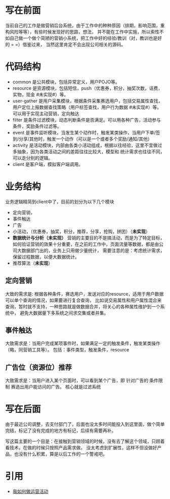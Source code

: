 # 写在前面
当前自己的工作是做营销后台系统，由于工作中的种种原因（排期，影响范围，重构风险等等），有些时候发现好的思路，想法，
并不能在工作中实施，所以索性不如自己做一个做个简陋的营销小系统，把工作中好的经验/教训（对，教训也是好的 = =）借鉴过来，
当然这里肯定不会出现公司相关的源码。

# 代码结构
- common 是公共模块，包括异常定义，用户POJO等。
- resource 是资源模块，包括短信，push（优惠券，积分，抽奖次数，话费，实物，现金 #未实现#）等。
- user-gather 是用户采集模块，根据条件采集赛选用户，包括交易属性查找，用户定位上报数据查找策略（用户标签查找，用户行为数据 #未实现#）等。
可以用于实现主动营销，定向触达
- filter 是条件过滤模块，动态判断条件是否满足。可以用各种广告，活动参与条件，奖励条件过滤等。
- event 是事件监听模块，当发生某个动作时，触发某类操作，当用户下单/签到/分享/其他时，触发一个动作（可以是一个或者多个奖励/通知/其他）
- activity 是活动模块，内部由各类小活动组成，根据以往经验，这里不宜做过多抽象，因为各类活动之间的差距往往比较大，模型和
统计需求也往往不同，可以走分别的逻辑。
- client 是客户端，模拟客户端调用。


# 业务结构
业务逻辑精简到client中了，目前的划分为以下几个模块
- 定向营销，
- 事件触达
- 广告
- 小活动，（优惠券，抽奖，积分，推荐，分享，抢购，拼团）（**未实现**）
- **数据统计与分析（未实现）** 营销的主要目的不是搞活动，而是为了特定目标，如何验证营销的效果十分重要，在之前的工作中，页面流量等数据，都是由公司大数据部门出的，业务上只用做少量统计，
需要注意的是：考虑统计需求，保留过程数据，以便大数据统计。
- 推荐算法（**未实现**）

## 定向营销
大致的需求是: 根据各种条件，赛选用户，发送对应的resource，适用于用户数据可以单个查询的情况，如果要进行复合查询，
比如说交易属性和用户属性混合来查询，暂时就不支持，一种思路就是做数据合并，将关心的各种属性维护到一个系统中，
避免大数据量下多系统之间求交集或者并集。

## 事件触达
大致需求是：当用户完成某项事件时，如果满足一定的触发条件，触发某类操作（略，同营销工具等）。
包括：事件类型，触发条件，resource

## 广告位（资源位）推荐
大致需求是：当用户进入某个页面时，可以看到某个广告，即 针对广告的 条件限制 赛选出用户能访问的广告。
核心就是过滤系统

# 写在后面
由于最近公司调整，去支付部门了，后面也没太多时间能投入到这里面，做个简单完结，标记了没有完成的地方有标记，后续有需要再补。

写这篇主要的一个目是：在接触到营销领域的时候，没有去了解这个领域，只顾着看技术，在做的时候只按照产品需求做，
没太考虑到扩展性，这样不但没做好产品，也没有什么积累，算是以后工作的一个警戒吧。


# 引用
- [我如何做运营活动](https://juejin.im/post/5b76e604e51d4538c2108657)


